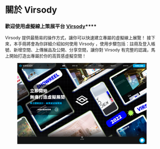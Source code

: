 # 關於 Virsody

### **歡迎使用虛擬線上策展平台** [**Virsody**](https://virsody.io/)****

Virsody 提供最簡易的操作方式，讓你可以快速建立專屬的虛擬線上展覽！ 接下來，本手冊將會為你詳細介紹如何使用 Virsody ，使用步驟包括：註冊及登入帳號、新增空間、上傳展品及公開、分享空間，讓你對 Virsody 有完整的認識，馬上開始打造出專屬於你的高質感虛擬空間！

<figure><img src=".gitbook/assets/截圖 2022-12-21 下午2.32.09.png" alt=""><figcaption></figcaption></figure>
